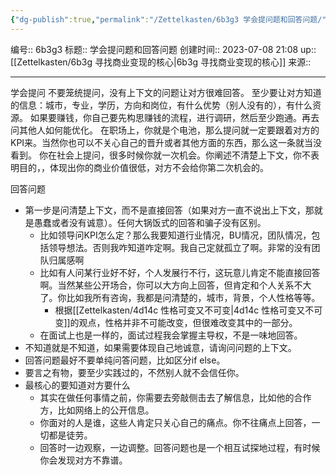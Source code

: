 ```yaml
---
{"dg-publish":true,"permalink":"/Zettelkasten/6b3g3 学会提问题和回答问题/","dgPassFrontmatter":true}
---
```


编号:: 6b3g3
标题:: 学会提问题和回答问题
创建时间:: 2023-07-08 21:08
up:: [[Zettelkasten/6b3g 寻找商业变现的核心\|6b3g 寻找商业变现的核心]]
来源:: 

---
学会提问
不要笼统提问，没有上下文的问题让对方很难回答。
至少要让对方知道的信息：城市，专业，学历，方向和岗位，有什么优势（别人没有的），有什么资源。
如果要赚钱，你自己要先构思赚钱的流程，进行调研，然后至少跑通。再去问其他人如何能优化。
在职场上，你就是个电池，那么提问就一定要跟着对方的KPI来。当然你也可以不关心自己的晋升或者其他方面的东西，那么这一条就当没看到。
你在社会上提问，很多时候你就一次机会。你阐述不清楚上下文，你不表明目的，，体现出你的商业价值很低，对方不会给你第二次机会的。

回答问题
- 第一步是问清楚上下文，而不是直接回答（如果对方一直不说出上下文，那就是愚蠢或者没有诚意）。任何大锅饭式的回答和骗子没有区别。
	- 比如领导问KPI怎么定？那么我要知道行业情况，BU情况，团队情况，包括领导想法。否则我咋知道咋定啊。我自己定就孤立了啊。非常的没有团队归属感啊
	- 比如有人问某行业好不好，个人发展行不行，这玩意儿肯定不能直接回答啊。当然某些公开场合，你可以大方向上回答，但肯定和个人关系不大了。你比如我所有咨询，我都是问清楚的，城市，背景，个人性格等等。
		- 根据[[Zettelkasten/4d14c 性格可变又不可变\|4d14c 性格可变又不可变]]的观点，性格并非不可能改变，但很难改变其中的一部分。
	- 在面试上也是一样的，面试过程我会掌握主导权，不是一味地回答。
- 不知道就是不知道，如果需要体现自己地诚意，请询问问题的上下文。
- 回答问题最好不要单纯问答问题，比如区分if else。
- 要言之有物，要至少实践过的，不然别人就不会信任你。
- 最核心的要知道对方要什么
	- 其实在做任何事情之前，你需要去旁敲侧击去了解信息，比如他的合作方，比如网络上的公开信息。
	- 你面对的人是谁，这些人肯定只关心自己的痛点。你不往痛点上回答，一切都是徒劳。
	- 回答时一边观察，一边调整。回答问题也是一个相互试探地过程，有时候你会发现对方不靠谱。
